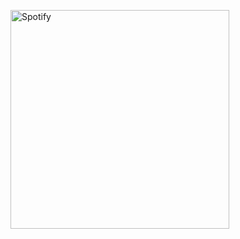 [<img src="https://nowplaying-buz9jdexw.vercel.app/spotify" alt="Spotify" width="350"/>](https://open.spotify.com/user/21tpr2ay3xpqaypo6de5nmp6q)
